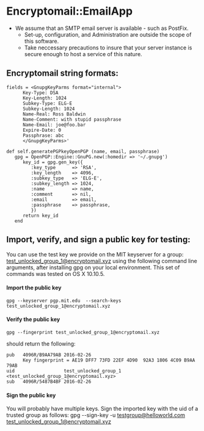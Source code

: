 # Encryptomail::EmailApp

* We assume that an SMTP email server is available - such as PostFix. 
    * Set-up, configuration, and Administration are outside the scope of this software. 
    * Take neccessary precautions to insure that your server instance is secure enough to host a service of this nature.

## Encryptomail string formats:
```
fields = <GnupgKeyParms format="internal">
      Key-Type: DSA
      Key-Length: 1024
      Subkey-Type: ELG-E
      Subkey-Length: 1024
      Name-Real: Ross Baldwin
      Name-Comment: with stupid passphrase
      Name-Email: joe@foo.bar
      Expire-Date: 0
      Passphrase: abc
      </GnupgKeyParms>'
      
def self.generatePGPkeyOpenPGP (name, email, passphrase)
   gpg = OpenPGP::Engine::GnuPG.new(:homedir => '~/.gnupg')
      key_id = gpg.gen_key({
         :key_type      => 'RSA',
         :key_length    => 4096,
         :subkey_type   => 'ELG-E',
         :subkey_length => 1024,
         :name          => name,
         :comment       => nil,
         :email         => email,
         :passphrase    => passphrase,
         })
      return key_id
   end
```
## Import, verify, and sign a public key for testing:
You can use the test key we provide on the MIT keyserver for a group: test_unlocked_group_1@encryptomail.xyz using the following command line arguments, after installing gpg on your local environment. This set of commands was tested on OS X 10.10.5.
#### Import the public key
    gpg --keyserver pgp.mit.edu  --search-keys test_unlocked_group_1@encryptomail.xyz
#### Verify the public key
    gpg --fingerprint test_unlocked_group_1@encryptomail.xyz
should return the following:
```
pub   4096R/B9AA79AB 2016-02-26
      Key fingerprint = AE19 DFF7 73FD 22EF 4D90  92A3 1806 4C09 B9AA 79AB
uid                  test_unlocked_group_1 <test_unlocked_group_1@encryptomail.xyz>
sub   4096R/5487B4BF 2016-02-26
```
#### Sign the public key
You will probably have multiple keys. Sign the imported key with the uid of a trusted group as follows:
    gpg --sign-key -u testgroup@helloworld.com test_unlocked_group_1@encryptomail.xyz
